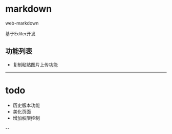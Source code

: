 # markdown
web-markdown

基于Editer开发


## 功能列表

- 复制粘贴图片上传功能

---

# todo

- 历史版本功能
- 美化页面
- 增加权限控制

--